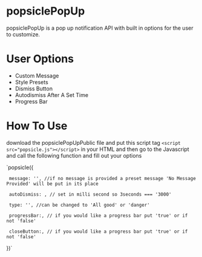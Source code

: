 # popsiclePopUp
popsiclePopUp is a pop up notification API with built in options for the user to customize. 

# User Options
 <ul>
    <li> Custom Message
    <li> Style Presets
    <li> Dismiss Button
    <li> Autodismiss After A Set Time
    <li> Progress Bar
</ul>

# How To Use
download the popsiclePopUpPublic file and put this script tag `<script src="popsicle.js"></script>` in your HTML and then go to the Javascript and call the following function and fill out your options 


`popsicle({

     message: '', //if no message is provided a preset message 'No Message Provided' will be put in its place

     autoDismiss: , // set in milli second so 3seconds === '3000' 

     type: '', //can be changed to 'All good' or 'danger' 

     progressBar:, // if you would like a progress bar put 'true' or if not 'false' 

     closeButton:, // if you would like a progress bar put 'true' or if not 'false' 

})`

